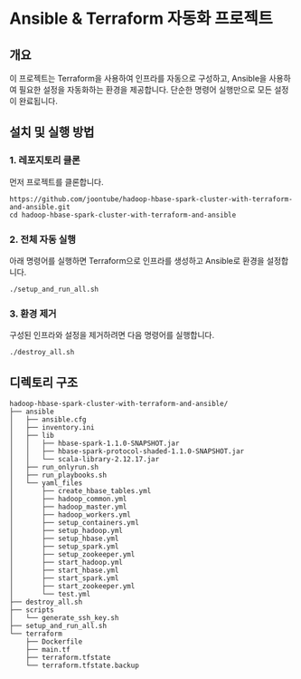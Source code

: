 # Ansible & Terraform 자동화 프로젝트

## 개요

이 프로젝트는 Terraform을 사용하여 인프라를 자동으로 구성하고, Ansible을 사용하여 필요한 설정을 자동화하는 환경을 제공합니다. 단순한 명령어 실행만으로 모든 설정이 완료됩니다.

## 설치 및 실행 방법

### 1. 레포지토리 클론

먼저 프로젝트를 클론합니다.

```
https://github.com/joontube/hadoop-hbase-spark-cluster-with-terraform-and-ansible.git
cd hadoop-hbase-spark-cluster-with-terraform-and-ansible
```

### 2. 전체 자동 실행

아래 명령어를 실행하면 Terraform으로 인프라를 생성하고 Ansible로 환경을 설정합니다.

```
./setup_and_run_all.sh
```

### 3. 환경 제거

구성된 인프라와 설정을 제거하려면 다음 명령어를 실행합니다.

```
./destroy_all.sh
```

## 

## 디렉토리 구조

```
hadoop-hbase-spark-cluster-with-terraform-and-ansible/
├── ansible
│   ├── ansible.cfg
│   ├── inventory.ini
│   ├── lib
│   │   ├── hbase-spark-1.1.0-SNAPSHOT.jar
│   │   ├── hbase-spark-protocol-shaded-1.1.0-SNAPSHOT.jar
│   │   └── scala-library-2.12.17.jar
│   ├── run_onlyrun.sh
│   ├── run_playbooks.sh
│   └── yaml_files
│       ├── create_hbase_tables.yml
│       ├── hadoop_common.yml
│       ├── hadoop_master.yml
│       ├── hadoop_workers.yml
│       ├── setup_containers.yml
│       ├── setup_hadoop.yml
│       ├── setup_hbase.yml
│       ├── setup_spark.yml
│       ├── setup_zookeeper.yml
│       ├── start_hadoop.yml
│       ├── start_hbase.yml
│       ├── start_spark.yml
│       ├── start_zookeeper.yml
│       └── test.yml
├── destroy_all.sh
├── scripts
│   └── generate_ssh_key.sh
├── setup_and_run_all.sh
└── terraform
    ├── Dockerfile
    ├── main.tf
    ├── terraform.tfstate
    └── terraform.tfstate.backup
```

## 
